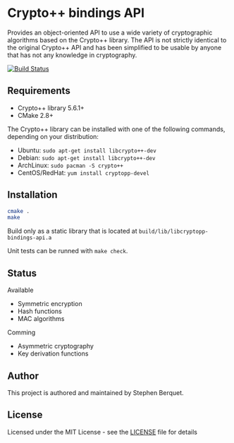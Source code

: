 # Crypto++ bindings API

Provides an object-oriented API to use a wide variety of cryptographic algorithms based on the Crypto++ library.
The API is not strictly identical to the original Crypto++ API and has been simplified to be usable by anyone that has not any knowledge in cryptography.

[![Build Status](https://travis-ci.org/samleybrize/cryptopp-bindings-api.svg?branch=master)](https://travis-ci.org/samleybrize/cryptopp-bindings-api)

## Requirements

- Crypto++ library 5.6.1+
- CMake 2.8+

The Crypto++ library can be installed with one of the following commands, depending on your distribution:
- Ubuntu: `sudo apt-get install libcrypto++-dev`
- Debian: `sudo apt-get install libcrypto++-dev`
- ArchLinux: `sudo pacman -S crypto++`
- CentOS/RedHat: `yum install cryptopp-devel`

## Installation

```sh
cmake .
make
```

Build only as a static library that is located at `build/lib/libcryptopp-bindings-api.a`

Unit tests can be runned with `make check`.

## Status

Available
- Symmetric encryption
- Hash functions
- MAC algorithms

Comming
- Asymmetric cryptography
- Key derivation functions

## Author

This project is authored and maintained by Stephen Berquet.

## License

Licensed under the MIT License - see the [LICENSE](LICENSE) file for details
